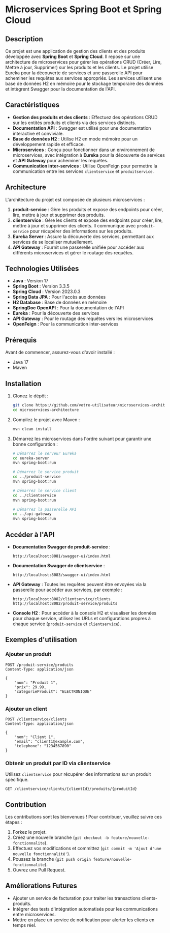 # Microservices Spring Boot et Spring Cloud

## Description

Ce projet est une application de gestion des clients et des produits développée avec **Spring Boot** et **Spring Cloud**. Il repose sur une architecture de microservices pour gérer les opérations CRUD (Créer, Lire, Mettre à jour, Supprimer) sur les produits et les clients. Le projet utilise Eureka pour la découverte de services et une passerelle API pour acheminer les requêtes aux services appropriés. Les services utilisent une base de données H2 en mémoire pour le stockage temporaire des données et intègrent Swagger pour la documentation de l'API.

## Caractéristiques

- **Gestion des produits et des clients** : Effectuez des opérations CRUD sur les entités produits et clients via des services distincts.
- **Documentation API** : Swagger est utilisé pour une documentation interactive et conviviale.
- **Base de données H2** : Utilise H2 en mode mémoire pour un développement rapide et efficace.
- **Microservices** : Conçu pour fonctionner dans un environnement de microservices, avec intégration à **Eureka** pour la découverte de services et **API Gateway** pour acheminer les requêtes.
- **Communication inter-services** : Utilise OpenFeign pour permettre la communication entre les services `clientservice` et `produitservice`.

## Architecture

L'architecture du projet est composée de plusieurs microservices :

1. **produit-service** : Gère les produits et expose des endpoints pour créer, lire, mettre à jour et supprimer des produits.
2. **clientservice** : Gère les clients et expose des endpoints pour créer, lire, mettre à jour et supprimer des clients. Il communique avec `produit-service` pour récupérer des informations sur les produits.
3. **Eureka Server** : Assure la découverte des services, permettant aux services de se localiser mutuellement.
4. **API Gateway** : Fournit une passerelle unifiée pour accéder aux différents microservices et gérer le routage des requêtes.

## Technologies Utilisées

- **Java** : Version 17
- **Spring Boot** : Version 3.3.5
- **Spring Cloud** : Version 2023.0.3
- **Spring Data JPA** : Pour l'accès aux données
- **H2 Database** : Base de données en mémoire
- **SpringDoc OpenAPI** : Pour la documentation de l'API
- **Eureka** : Pour la découverte des services
- **API Gateway** : Pour le routage des requêtes vers les microservices
- **OpenFeign** : Pour la communication inter-services

## Prérequis

Avant de commencer, assurez-vous d'avoir installé :

- Java 17
- Maven

## Installation

1. Clonez le dépôt :

   ```bash
   git clone https://github.com/votre-utilisateur/microservices-architecture.git
   cd microservices-architecture
   ```

2. Compilez le projet avec Maven :

   ```bash
   mvn clean install
   ```

3. Démarrez les microservices dans l'ordre suivant pour garantir une bonne configuration :

   ```bash
   # Démarrez le serveur Eureka
   cd eureka-server
   mvn spring-boot:run

   # Démarrez le service produit
   cd ../produit-service
   mvn spring-boot:run

   # Démarrez le service client
   cd ../clientservice
   mvn spring-boot:run

   # Démarrez la passerelle API
   cd ../api-gateway
   mvn spring-boot:run
   ```

## Accéder à l'API

- **Documentation Swagger de produit-service** : 
  ```
  http://localhost:8081/swagger-ui/index.html
  ```

- **Documentation Swagger de clientservice** : 
  ```
  http://localhost:8083/swagger-ui/index.html
  ```

- **API Gateway** : Toutes les requêtes peuvent être envoyées via la passerelle pour accéder aux services, par exemple :
  ```
  http://localhost:8082/clientservice/clients
  http://localhost:8082/produit-service/produits
  ```

- **Console H2** : Pour accéder à la console H2 et visualiser les données pour chaque service, utilisez les URLs et configurations propres à chaque service (`produit-service` et `clientservice`).

## Exemples d'utilisation

### Ajouter un produit

```http
POST /produit-service/produits
Content-Type: application/json

{
    "nom": "Produit 1",
    "prix": 29.99,
    "categorieProduit": "ELECTRONIQUE"
}
```

### Ajouter un client

```http
POST /clientservice/clients
Content-Type: application/json

{
    "nom": "Client 1",
    "email": "client1@example.com",
    "telephone": "1234567890"
}
```

### Obtenir un produit par ID via clientservice

Utilisez `clientservice` pour récupérer des informations sur un produit spécifique.

```http
GET /clientservice/clients/{clientId}/produits/{produitId}
```

## Contribution

Les contributions sont les bienvenues ! Pour contribuer, veuillez suivre ces étapes :

1. Forkez le projet.
2. Créez une nouvelle branche (`git checkout -b feature/nouvelle-fonctionnalite`).
3. Effectuez vos modifications et committez (`git commit -m 'Ajout d'une nouvelle fonctionnalité'`).
4. Poussez la branche (`git push origin feature/nouvelle-fonctionnalite`).
5. Ouvrez une Pull Request.

## Améliorations Futures

- Ajouter un service de facturation pour traiter les transactions clients-produits.
- Intégrer des tests d'intégration automatisés pour les communications entre microservices.
- Mettre en place un service de notification pour alerter les clients en temps réel.
